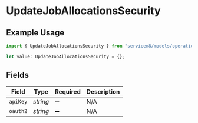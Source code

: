 # UpdateJobAllocationsSecurity

## Example Usage

```typescript
import { UpdateJobAllocationsSecurity } from "servicem8/models/operations";

let value: UpdateJobAllocationsSecurity = {};
```

## Fields

| Field              | Type               | Required           | Description        |
| ------------------ | ------------------ | ------------------ | ------------------ |
| `apiKey`           | *string*           | :heavy_minus_sign: | N/A                |
| `oauth2`           | *string*           | :heavy_minus_sign: | N/A                |